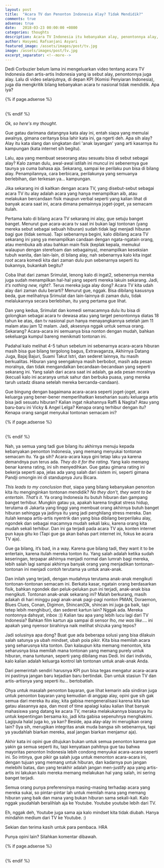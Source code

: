 ```yaml
---
layout: post
title:  "Acara TV dan Penonton Indonesia Alay? Tidak Mendidik?"
comments: true
adsense: true
date:   2018-03-23 00:00:00 +0800
categories: thoughts
description: Acara TV Indonesia itu kebanyakan alay, penontonnya alay, artisnya juga alay. Apa iya?
author: Hasyemi Rafsanjani Asyari
featured_image: /assets/images/post/tv.jpg
image: /assets/images/post/tv.jpg
excerpt_separator: <!--more-->
---
```


Dedi Corbuzier belum lama ini mengeluarkan video tentang acara TV Indonesia dan artis-artis Indonesia yang ia sebut alay, penontonnya juga alay. Lalu di video selanjutnya, di depan KPI (Komisi Penyiaran Indonesia), juga dia mengkritik bilang kebanyakan acara tv nasional tidak mendidik. Apa iya?

{% if page.adsense %}
<div class="ads">
	<script async src="//pagead2.googlesyndication.com/pagead/js/adsbygoogle.js"></script>
	<!-- Ads Header -->
	<ins class="adsbygoogle"
		style="display:block"
		data-ad-client="ca-pub-9523208256804448"
		data-ad-slot="1649271984"
		data-ad-format="auto"></ins>
	<script>
	(adsbygoogle = window.adsbygoogle || []).push({});
	</script>
</div>
<br/>
{% endif %}

_Ok, so here's my thought_.

Gue gatau darimana datangnya kata alay ini, entah siapa yang memulai awalnya, gimana ceritanya bisa lahir kata ini, ga ngerti deh. Apa sih alay? Alay itu kata slang dan singkatan dari 'anak layangan' yang arti kasarnya itu kampungan (kata internet sih begitu).

Lalu, apa yang membuat seseorang atau sesuatu bisa di sebut sebagai alay? Kalo zaman dulu, awal-awal istilah ini muncul ini sebenernya gue taunya ya cuma bahasa aja. Sekarang, sampai ke perilaku pun bisa di bilang alay. Penampilannya, cara berbicara, perilakunya yang semuanya berlebihan, dan terkesan ya... kampungan.

Jika sekarang ini di kaitkan dengan acara TV, yang disebut-sebut sebagai acara TV itu alay adalah acara yang hanya menampilkan aib, atau melakukan bercandaan fisik maupun verbal seperti yang kalian lihat di banyak acara saat ini, acara dimana pemainnya joget-joget, ya semacam itulah.

Pertama kalo di bilang acara TV sekarang ini alay, gue setuju banget banget. Menurut gue acara-acara tv saat ini bukan lagi tontonan (yang mereka sebut sebagai sebuah hiburan) sudah tidak lagi menjadi hiburan bagi gue (tidak semua). Tapi sebenarnya begini, kalo dibilang acara TV sekarang ini yang ya menampilkan candaan dengan ngata-ngatain orang, atau membuka aib atau bahkan main fisik (keplak kepala, memukul walaupun dengan sterefoam dan sebagainya), menampilkan keseksian tubuh wanita, dan lain-lain, di bilang alay, nah sebenarnya kalo kita ingat _root_ acara komedi kita dari zaman dulu pun sebenarnya seperti itu bukannya, bukankah begitu?

Coba lihat dari zaman Srimulat, lenong kalo di ingat2, sebenernya mereka juga sudah menampilkan hal-hal yang seperti mereka lakuin sekarang. Jadi, _it’s nothing new, right?_. Terus mereka juga alay dong? Acara TV kita udah alay dari zaman dulu berarti?
Menurut gue, nggak. Bisa dibilang kasusnya beda, gue melihatnya Srimulat dan lain-lainnya di zaman dulu, tidak melalukannya secara berlebihan, itu yang pertama gue lihat. 

Dan yang kedua, Srimulat dan komedi semacamnya dulu itu bisa di golongkan sebagai acara tv dewasa atau yang target penontonnya diatas 18 tahun ke atas, dan tv nasional pun hanya menayangkannya setelah jam 11 malam atau jam 12 malam. Jadi, aksesnya nggak untuk semua orang. Sekarang? Acara-acara ini semuanya bisa nonton dengan mudah, bahkan sekeluarga kumpul bareng menikmati tontonan ini.

Padahal kalo melihat 4-5 tahun sebelum ini sebenarnya acara-acara hiburan masih bisa gue bilang tergolong bagus, Extravaganza, Akhirnya Datang Juga, Bajaj Bajuri, Suami Takut Istri, dan sederet lainnya, itu masih berkualitas. Hiburan yang seengaknya masih berbobot, masih ada pesan moralnya, dan tidak mengandalkan becandaan-becandaan yang seperti sekarang ini. Yang salah dari acara saat ini adalah, ga ada pesan moralnya (kecuali kalo ini acaranya untuk sahur dan berbuka puasa, yang mereka taruh ustadz disana setelah mereka bercanda-candaan).

Gue bingung dengan bagaimana acara-acara seperti joget-joget, acara keluarga yang bener-bener memperlihatkan keseharian suatu keluarga artis bisa jadi sesuatu hiburan? Kalian ingat nikahannya Raffi & Nagita? Atau yang baru-baru ini Vicky & Angel Lelga? Kenapa orang terhibur dengan itu? Kenapa orang sangat menyukai tontonan semacam ini?

{% if page.adsense %}
<div class="ads">
	<script async src="//pagead2.googlesyndication.com/pagead/js/adsbygoogle.js"></script>
	<ins class="adsbygoogle"
		style="display:block; text-align:center;"
		data-ad-layout="in-article"
		data-ad-format="fluid"
		data-ad-client="ca-pub-9523208256804448"
		data-ad-slot="7995188488"></ins>
	<script>
		(adsbygoogle = window.adsbygoogle || []).push({});
	</script>
</div>
<br/>
{% endif %}

Nah, ya semua yang tadi gue bilang itu akhirnya menuju kepada kebanyakan penonton Indonesia, yang memang menyukai tontonan semacam itu. Ya ga sih? Acara-acara kaya gini tetap laku ya karena demandnya pun terus ada. _They do it for the rating_. Yang kalo memang benar karena rating, ini sih menyedihkan. Gue gatau gimana rating ini bekerja seperti apa, jelas ada yang salah dari sistem ini, seperti gimana Pandji omongin ini di standupnya Juru Bicara.

_This leads to my conclusion that_, siapa yang bilang kebanyakan penonton kita itu menginginkan tontonan mendidik? _No they don’t, they want to be entertain_. _That’s it_. Ya orang Indonesia itu butuh hiburan dan gampang banget terhibur. Mungkin gatau ya, apakah karena tingkat stress hidup, terutama di Jakarta yang tinggi yang membuat orang akhirnya butuh banget hiburan sehingga ya jadinya itu yang jadi penghilang stress mereka. Dan itulah kenapa artis-artis nyentrik dan yang bisa dibilang berperilaku alay, ngondek dan sebagai macamnya mudah sekali laku, karena orang kita mudah sekali terhibur. Dan ini ga terjadi pada acara TV aja, konten internet pun kaya gitu ko (Tapi gue ga akan bahas part internet ini, fokus ke acara TV aja).

Gue ga bilang, it’s bad, in a way. Karena gue bilang tadi, they want it to be entertain, karena itulah mereka tonton itu. Yang salah adalah ketika sudah keseringan, terpapar akhirnya menjadi normal dan lumrah bagi mereka, lebih salah lagi sampai akhirnya banyak orang yang menjadikan tontonan-tontonan ini menjadi contoh terutama ya untuk anak-anak.

Dan inilah yang terjadi, dengan mudahnya terutama anak-anak mengikuti tontonan-tontonan semacam ini. Berkata kasar, ngatain orang berdasarkan fisik, bahkan ngondek dan peluk-pelukan pun ini terjadi, anak-anak bisa mengikuti. Tontonan anak-anak sekarang ini? Malah berkurang, masih adakah di hari minggu pagi anak-anak pagi-pagi nonton PMAN, Doraemon, Blues Clues, Conan, Digimon, Shincan(Ok, shincan ini juga ga baik, tapi tetep lebih menghibur), dan sederet kartun lain? Nggak ada. Mereka nontonnya dahsyat, inbox :)) Kalian tau apa yang lebih lucu lagi dari TV Indonesia? Bahkan film kartun aja sampai di sensor lho, _me was like_.... ini apakah yang nyensor birahinya naik melihat shizuka yang tepos?

Jadi solusinya apa dong? Buat gue ada beberapa solusi yang bisa dilakuin salah satunya ya ubah mindset, ubah pola pikir. Kita bisa memilah acara yang seharusnya kita tonton. Dan kalaupun kita memang menonton, kita seharusnya bisa memilah mana tontonan yang memang purely untuk hiburan, mana tuntunan, seperti yang dibilang mas Dedi. Ini dari individu, kalo kalian adalah keluarga kontrol lah tontonan untuk anak-anak Anda. 

Dari pemerintah sendiri harusnya KPI pun bisa tegas mengatur acara-acara ini pastinya jangan baru kejadian baru bertindak. Dan untuk stasiun TV dan artis-artisnya yang seperti itu… bertobatlah.

Ohya untuk masalah penonton bayaran, gue lihat kemarin ada sindiran juga untuk penonton bayaran yang kemudian di anggap alay, opini gue sih gak semua dari mereka itu alay, kita gabisa mengeneralisasi karena kita kan gatau alasannya apa, dan most of time apalagi kalau kalian lihat banyak mahasiswa yang datang ke acara TV, meraka melakukannya biasanya itu untuk kepentingan bersama ko, jadi kita gabisa sepenuhnya menghakimi. Lagipula halal juga ko, ya kan? Beside, apa alay-alay ini merugikan orang lain? (Iya sih, merugikan integritas anak muda bangsa sih sebenarnya, tapi ya yaudahlah biarkan mereka, asal jangan biarkan menjamur aja).

Akhir kata ini opini gue ditujukan bukan untuk semua penonton karena gue yakin ga semua seperti itu, tapi kenyataan pahitnya gue tau bahwa mayoritas penonton Indonesia lebih condong menyukai acara-acara seperti ini. So intinya, gue pikir ga salah juga untuk menonton acara-acara ini, dengan tujuan yang memang untuk hiburan, dan kadarnya pun jangan melebihi batas, dan yang terakhir adalah jangan men-justify apa yang artis-artis ini lakukan kalo mereka memang melakukan hal yang salah, ini sering banget terjadi. 

Semua orang punya preferensinya masing-masing terhadap acara yang mereka sukai, so pintar-pintar lah untuk memilah mana yang memang hiburan yang baik dan mana yang bukan hiburan sama sekali-kali. Kalo nggak yaudahlah beralihlah aja ke Youtube. Youtube youtube lebih dari TV. 

Eh, nggak deh, Youtube juga sama aja kalo mindset kita tidak diubah. Hanya mindahin medium dari TV ke Youtube. :)

Sekian dan terima kasih untuk para pembaca. 
HRA

Punya opini lain? Silahkan komentar dibawah.

{% if page.adsense %}
<div class="ads">
	<script async src="//pagead2.googlesyndication.com/pagead/js/adsbygoogle.js"></script>
	<!-- Ads Footer -->
	<ins class="adsbygoogle"
		style="display:block"
		data-ad-client="ca-pub-9523208256804448"
		data-ad-slot="8051028808"
		data-ad-format="auto"></ins>
	<script>
	(adsbygoogle = window.adsbygoogle || []).push({});
	</script>
</div>
<br/>
{% endif %}